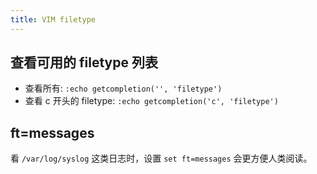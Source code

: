 ```yaml
---
title: VIM filetype
---
```



## 查看可用的 filetype 列表

- 查看所有: `:echo getcompletion('', 'filetype')`
- 查看 c 开头的 filetype: `:echo getcompletion('c', 'filetype')`

## ft=messages

看 `/var/log/syslog` 这类日志时，设置 `set ft=messages` 会更方便人类阅读。
